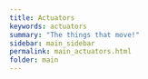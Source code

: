 ```yaml
---
title: Actuators
keywords: actuators
summary: "The things that move!"
sidebar: main_sidebar
permalink: main_actuators.html
folder: main
---
```

